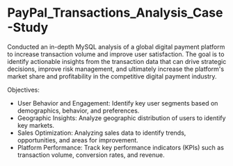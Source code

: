 # PayPal_Transactions_Analysis_Case-Study
Conducted an in-depth MySQL analysis of a global digital payment platform to increase transaction volume and improve user satisfaction. The goal is to identify actionable insights from the transaction data that can drive strategic decisions, improve risk management, and ultimately increase the platform's market share and profitability in the competitive digital payment industry.

Objectives:

* User Behavior and Engagement: Identify key user segments based on demographics, behavior, and preferences.
* Geographic Insights: Analyze geographic distribution of users to identify key markets.
* Sales Optimization: Analyzing sales data to identify trends, opportunities, and areas for improvement.
* Platform Performance: Track key performance indicators (KPIs) such as transaction volume, conversion rates, and revenue.



